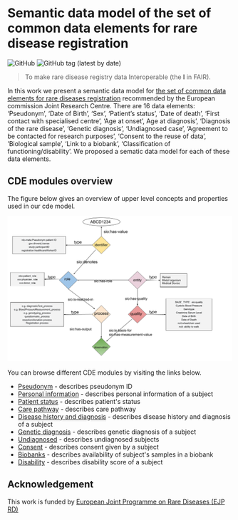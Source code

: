 
# Semantic data model of the set of common data elements for rare disease registration
![GitHub](https://img.shields.io/github/license/ejp-rd-vp/CDE-semantic-model)
![GitHub tag (latest by date)](https://img.shields.io/github/v/tag/ejp-rd-vp/CDE-semantic-model)

> To make rare disease registry data Interoperable (the <b>I</b> in FAIR).

In this work we present a semantic data model for [the set of common data elements for rare diseases registration](https://eu-rd-platform.jrc.ec.europa.eu/sites/default/files/CDS/EU_RD_Platform_CDS_Final.pdf) recommended by the European commission Joint Research Centre. There are 16 data elements: ‘Pseudonym’, ‘Date of Birth’, ‘Sex’, ‘Patient’s status’, ‘Date of death’, ‘First contact with specialised centre’, ‘Age at onset’, Age at diagnosis’, ‘Diagnosis of the rare disease’, ‘Genetic diagnosis’, ‘Undiagnosed case’, ‘Agreement to be contacted for research purposes’, ‘Consent to the reuse of data’, ’Biological sample’, ‘Link to a biobank’, ‘Classification of functioning/disability’. We proposed a sematic data model for each of these data elements.

## CDE modules overview

The figure below gives an overview of upper level concepts and properties used in our cde model.

<p align="center"> 
	<img src="images/rdf/Annotated General model SIO.png"> 
</p> 

You can browse different CDE modules by visiting the links below.

* [Pseudonym](docs/pseudonym.md) - describes pseudonym ID
* [Personal information](docs/personal_information.md) - describes personal information of a subject
* [Patient status](docs/patient_status.md) - describes patient's status
* [Care pathway](docs/care_pathway.md) - describes care pathway
* [Disease history and diagnosis](docs/disease_history_and_diagnosis.md) - describes disease history and diagnosis of a subject
* [Genetic diagnosis](docs/genetic_diagnosis.md) - describes genetic diagnosis of a subject
* [Undiagnosed](docs/undiagnosed.md) - describes undiagnosed subjects
* [Consent](docs/Consent.md) - describes consent given by a subject
* [Biobanks](docs/biobanks.md) - describes availability of subject's samples in a biobank
* [Disability](docs/disability.md) - describes disability score of a subject

## Acknowledgement
This work is funded by [European Joint Programme on Rare Diseases (EJP RD)](https://www.ejprarediseases.org/)